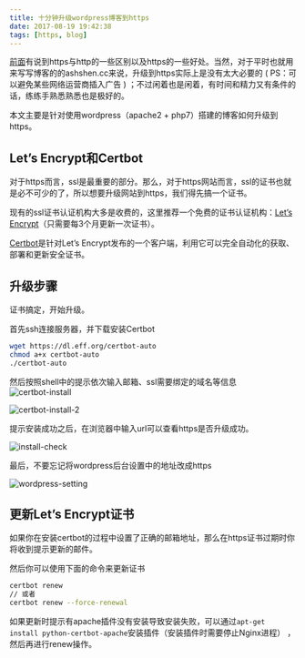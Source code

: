 ```yaml
---
title: 十分钟升级wordpress博客到https
date: 2017-08-19 19:42:38
tags: [https, blog]
---
```


[前面](/2017/08/17/https/)有说到https与http的一些区别以及https的一些好处。当然，对于平时也就用来写写博客的的ashshen.cc来说，升级到https实际上是没有太大必要的 ( PS：可以避免某些网络运营商插入广告 ) ；不过闲着也是闲着，有时间和精力又有条件的话，练练手熟悉熟悉也是极好的。

本文主要是针对使用wordpress（apache2 + php7）搭建的博客如何升级到https。

## Let’s Encrypt和Certbot

对于https而言，ssl是最重要的部分。那么，对于https网站而言，ssl的证书也就是必不可少的了，所以想要升级网站到https，我们得先搞一个证书。

现有的ssl证书认证机构大多是收费的，这里推荐一个免费的证书认证机构：[Let’s Encrypt](https://letsencrypt.org/)（只需要每3个月更新一次证书）。

[Certbot](https://certbot.eff.org/)是针对Let’s Encrypt发布的一个客户端，利用它可以完全自动化的获取、部署和更新安全证书。

## 升级步骤

证书搞定，开始升级。

首先ssh连接服务器，并下载安装Certbot
``` bash
wget https://dl.eff.org/certbot-auto
chmod a+x certbot-auto
./certbot-auto
```
然后按照shell中的提示依次输入邮箱、ssl需要绑定的域名等信息
![certbot-install](http://web-site-files.ashshen.cc/blog/certbot-config-1.png)

![certbot-install-2](http://web-site-files.ashshen.cc/blog/certbot-config-2.png)

提示安装成功之后，在浏览器中输入url可以查看https是否升级成功。

![install-check](http://web-site-files.ashshen.cc/blog/https-site.png)

最后，不要忘记将wordpress后台设置中的地址改成https

![wordpress-setting](http://web-site-files.ashshen.cc/blog/change-setting.png)

## 更新Let’s Encrypt证书

如果你在安装certbot的过程中设置了正确的邮箱地址，那么在https证书过期时你将收到提示更新的邮件。

然后你可以使用下面的命令来更新证书

``` bash
certbot renew
// 或者
certbot renew --force-renewal
```

如果更新时提示有apache插件没有安装导致安装失败，可以通过`apt-get install python-certbot-apache`安装插件（安装插件时需要停止Nginx进程） ，然后再进行renew操作。






